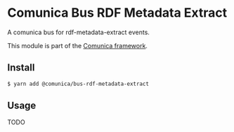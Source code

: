 # Comunica Bus RDF Metadata Extract

A comunica bus for rdf-metadata-extract events. 

This module is part of the [Comunica framework](https://github.com/comunica/comunica).

## Install

```bash
$ yarn add @comunica/bus-rdf-metadata-extract
```

## Usage

TODO

